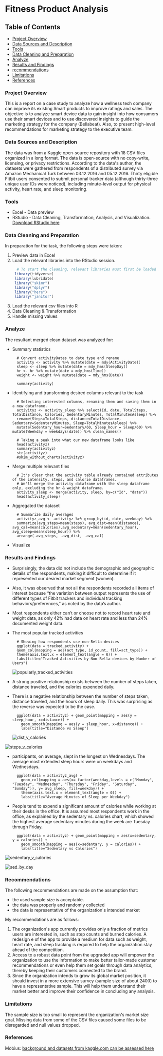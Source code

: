 # Fitness Product Analysis

## Table of Contents
- [Project Overview](#project-overview)
- [Data Sources and Description](#data-sources-and-description)
- [Tools](#tools)
- [Data Cleaning and Preparation](#data-cleaning-and-preparation)
- [Analyze](#analyze)
- [Results and Findings](#results-and-findings)
- [recommendations](#recommendations)
- [Limitations](#limitations)
- [References](#references)

### Project Overview
This is a report on a case study to analyze how a wellness tech company can improve its existing Smart products to improve ratings and sales. The objective is to analyze smart device data to gain insight into how consumers use their smart devices and to use discovered insights to guide the marketing strategy for the company (Bellabeat). Also, to present high-level recommendations for marketing strategy to the executive team.

### Data Sources and Description
The data was from a Kaggle open-source repository with 18 CSV files organized in a long format. The data is open-source with no copy-write, licensing, or privacy restrictions. According to the data's author, the datasets were gathered from respondents of a distributed survey via Amazon Mechanical Turk between 03.12.2016 and 05.12.2016. Thirty eligible Fitbit users consented to submit personal tracker data (although thirty-three unique user IDs were noticed), including minute-level output for physical activity, heart rate, and sleep monitoring.

### Tools
- Excel - Data preview
- RStudio - Data Cleaning, Transformation, Analysis, and Visualization. [Download RStudio here](https://rstudio-education.github.io/hopr/starting.html)

### Data Cleaning and Preparation
In preparation for the task, the following steps were taken:
1. Preview data in Excel
2. Load the relevant libraries into the RStudio session.
   ```r
     # To start the cleaning, relevant libraries must first be loaded into the session.
    library(tidyverse)
    library(lubridate)
    library("skimr")
    library("dplyr")
    library("here")
    library("janitor")
   ```
3. Load the relevant csv files into R
4. Data Cleaning & Transformation
5. Handle missing values

### Analyze
The resultant merged clean dataset was analyzed for:
- Summary statistics
  ```{r Changing the datatype and name of the date attribute, echo=FALSE}
    # Convert activityDates to date type and rename
    activity <- activity %>% mutate(date = mdy(ActivityDate))
    sleep <- sleep %>% mutate(date = mdy_hms(SleepDay))
    hr <- hr %>% mutate(date = mdy_hms(Time))
    weight <- weight %>% mutate(date = mdy_hms(Date))

    summary(activity)
  ```
- Identifying and transforming desired columns relevant to the task
  ```{r Created a new dataframe to contain only intrested attributes from activity_sleep dataframe, echo=FALSE}
    # Selecting interested columns, renaming them and saving them in a new dataframe.
    activityz <- activity_sleep %>% select(Id, date, TotalSteps, TotalDistance, Calories, SedentaryMinutes, TotalMinutesAsleep) %>% 
    rename(Steps=TotalSteps, distance=TotalDistance, Sedentary=SedentaryMinutes, Sleep=TotalMinutesAsleep) %>% 
    mutate(Sedentary_hour=Sedentary/60, Sleep_hour = Sleep/60) %>% mutate(Weekday = weekdays(date)) %>% clean_names()

    # Taking a peak into what our new dataframe looks like
    head(activityz)
    summary(activityz)
    str(activityz)
    #skim_without_charts(activityz)

  ```
- Merge multiple relevant files
  ```{r Merged activity and sleep files, echo=FALSE}
    # It's clear that the activity table already contained attributes of the intensity, steps, and calorie dataframes.
    # We'll merge the activity dataframe with the sleep dataframe only, excluding the hr & weight dataframe.
    activity_sleep <- merge(activity, sleep, by=c("Id", "date"))
    head(activity_sleep)
  ```
- Aggregated the dataset
  ```{r Aggregating the Activities data, echo=FALSE}
    # Summarize daily averages
    activityz_avg <- activityz %>% group_by(id, date, weekday) %>% 
    summarize(avg_steps=mean(steps), avg_dist=mean(distance), avg_cal=mean(calories),avg_sedentary=mean(sedentary_hour), avg_sleep=mean(sleep_hour)) %>% 
    arrange(-avg_steps, -avg_dist, -avg_cal)
- Visualize

### Results and Findings
- Surprisingly, the data did not include the demographic and geographic details of the respondents, making it difficult to determine if it represented our desired market segment (women).
- Also, it was observed that not all the respondents recorded all items of interest because “the variation between output represents the use of different types of Fitbit trackers and individual tracking behaviors/preferences,” as noted by the data’s author.
- Most respondents either can’t or choose not to record heart rate and weight data, as only 42% had data on heart rate and less than 24% documented weight data.
- The most popular tracked activities
  ```{r Chart of Tracked Activities by Number of Users, echo=TRUE}
    # Showing how respondents use non-Bella devices
    ggplot(data = tracked_activity) +
    geom_col(mapping = aes(act_type, id_count, fill=act_type)) +
    theme(axis.text.x = element_text(angle = 0)) +
    labs(title="Tracked Activities by Non-Bella devices by Number of Users")
  ```

  ![popularly_tracked_activities](https://github.com/Martinquetz/My_R_Projects/assets/92187086/7279d17e-e53f-4b75-9a80-cc404a303db1)

- A strong positive relationship exists between the number of steps taken, distance traveled, and the calories expended daily.
- There is a negative relationship between the number of steps taken, distance traveled, and the hours of sleep daily. This was surprising as the reverse was expected to be the case.
  ```{r Chart of Distance vs. Hours of Sleep, echo=FALSE}
    ggplot(data = activityz) + geom_point(mapping = aes(y = sleep_hour, x=distance)) +
      geom_smooth(mapping = aes(y = sleep_hour, x=distance)) +
      labs(title="Distance vs Sleep")
  ```

  ![dist_v_calories](https://github.com/Martinquetz/My_R_Projects/assets/92187086/fa649011-5320-4b85-b890-c2f531b9f6b6)

![steps_v_calories](https://github.com/Martinquetz/My_R_Projects/assets/92187086/8053c95e-8787-4a6f-ac14-9d561f94847d)


- participants, on average, slept in the longest on Wednesdays. The average most extended sleep hours were on weekdays and Wednesdays.
  ```{r Charts of Duration of Sleep in minutes by Weekday, echo=FALSE}
    ggplot(data = activityz_avg) +
      geom_col(mapping = aes(x= factor(weekday,levels = c("Monday", "Tuesday", "Wednesday", "Thursday", "Friday", "Saturday", "Sunday")), y= avg_sleep, fill=weekday)) +
      theme(axis.text.x = element_text(angle = 0)) +
      labs(title="Average Minutes of Sleep per Weekday")
  ```
- People tend to expend a significant amount of calories while working at their desks in the office. It is assumed most respondents work in the office, as explained by the sedentary vs. calories chart, which showed the highest average sedentary minutes during the week are Tuesday through Friday.
  ```{r Chart of Sedentary time in minutes by Calories, and Average Sedentary by Weekday, echo=FALSE}
    ggplot(data = activityz) + geom_point(mapping = aes(x=sedentary, y = calories)) +
      geom_smooth(mapping = aes(x=sedentary, y = calories)) +
      labs(title="Sedentary vs Calories")
  ```
![sedentary_v_calories](https://github.com/Martinquetz/My_R_Projects/assets/92187086/1d161219-c332-45a1-ac3e-0e63ed3f98b9)

![sed_by_day](https://github.com/Martinquetz/My_R_Projects/assets/92187086/ead447fb-d66b-4f09-a17d-34c0685c9fc5)


### Recommendations
The following recommendations are made on the assumption that:
- the used sample size is acceptable.
- the data was properly and randomly collected
- the data is representative of the organization's intended market

My recommendations are as follows:
1. The organization's app currently provides only a fraction of metrics users are interested in, such as step counts and burned calories. A redesign e of the app to provide a medium for data such as weight, heart rate, and sleep tracking is required to help the organization stay ahead of the competition.
2. Access to a robust data point from the upgraded app will empower the organization to use the information to make better tailor-made customer recommendations or even help them set goals through data analytics, thereby keeping their customers connected to the brand.
3. Since the organization intends to grow its global market position, it should invest in a more extensive survey (sample size of about 2400) to have a representative sample. This will help them understand their market better and improve their confidence in concluding any analysis.

### Limitations
The sample size is too small to represent the organization's market size goal. Missing data from some of the CSV files caused some files to be disregarded and null values dropped.

### References
Mobius: [background and datasets from kaggle.com can be assessed here](https://www.kaggle.com/datasets/arashnic/fitbit)
